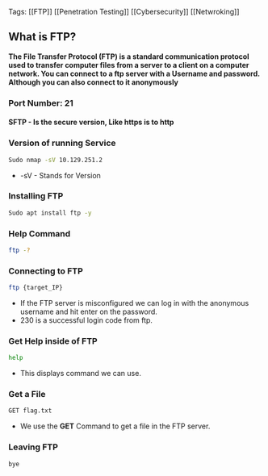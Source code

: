 Tags: [[FTP]] [[Penetration Testing]]  [[Cybersecurity]] [[Netwroking]]

## What is FTP?
**The File Transfer Protocol (FTP) is a standard communication protocol used to transfer computer files from a server to a client on a computer network. You can connect to a ftp server with a Username and password. Although you can also connect to it anonymously**

### Port Number: 21

#### SFTP - Is the secure version, Like https is to http


### Version of running Service
```Bash
Sudo nmap -sV 10.129.251.2
```

- -sV - Stands for Version 

### Installing FTP 
```Bash
Sudo apt install ftp -y 
```

### Help Command
```Bash
ftp -?
```

### Connecting to FTP 
```Bash
ftp {target_IP}
```

- If the FTP server is misconfigured we can log in with the anonymous username and hit enter on the password.
- 230  is a successful login code from ftp.

### Get Help inside of FTP 
```Bash
help
```
- This displays command we can use. 

### Get a File 
```Bash 
GET flag.txt
```

- We use the **GET** Command to get a file in the FTP server. 

### Leaving FTP
```Bash
bye
```
